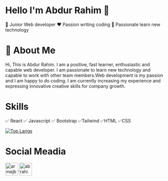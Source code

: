 # Hello I'm Abdur Rahim 👋
🥊 Junior Web developer
:heart: Passion writing coding
:robot: Passionate learn new technology

<!-- ![Passion write code](https://arturssmirnovs.github.io/github-profile-readme-generator/images/banner.png) -->

# 🚀 About Me

Hi, This is Abdur Rahim. I am a positive, fast learner, enthusiastic and capable web developer. I am passionate to learn new technology and capable to work with other team members.Web development is my passion and I am happy to do coding. I am currently increasing my experience and expressing innovative creative skills for company growth. 

# Skills
✅ React ✅ Javascript ✅ Bootstrap ✅Tailwind ✅HTML ✅CSS

[![Top Langs](https://github-readme-stats.vercel.app/api/top-langs/?username=anuraghazra&layout=compact)](https://github.com/anuraghazra/github-readme-stats)

# Social Meadia
<p align="left">
<a href="https://linkedin.com/in/armejbha" target="blank">
  <img align="center" src="https://camo.githubusercontent.com/a80d00f23720d0bc9f55481cfcd77ab79e141606829cf16ec43f8cacc7741e46/68747470733a2f2f696d672e736869656c64732e696f2f62616467652f4c696e6b6564496e2d3030373742353f7374796c653d666f722d7468652d6261646765266c6f676f3d6c696e6b6564696e266c6f676f436f6c6f723d7768697465" alt="armejbha"  height="40" style="max-width:100%;"  />
 </a>
<a href="https://fb.com/abrahim1999" target="blank">
  <img align="center" src="https://camo.githubusercontent.com/2d1ffa69dd491ebeca01b2098cf8233dd09950ff5895abccd5b455ca442abc59/68747470733a2f2f696d672e736869656c64732e696f2f62616467652f46616365626f6f6b2d3138373746323f7374796c653d666f722d7468652d6261646765266c6f676f3d66616365626f6f6b266c6f676f436f6c6f723d7768697465" alt="abrahim1999" height="40" style="max-width:100%;" />
 </a>
</p>



